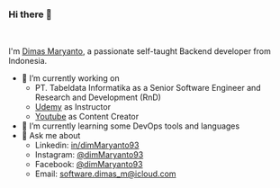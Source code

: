 ### Hi there 👋

<br />

I'm [Dimas Maryanto](https://www.dimas-maryanto.com), a passionate self-taught Backend developer from Indonesia.

- 🔭 I’m currently working on 
  - PT. Tabeldata Informatika as a Senior Software Engineer and Research and Development (RnD)
  - [Udemy](https://www.udemy.com/user/dimas-maryanto-2/) as Instructor
  - [Youtube](https://www.youtube.com/c/DimasMaryanto) as Content Creator
- 🌱 I’m currently learning some DevOps tools and languages
- 💬 Ask me about
  - Linkedin: [in/dimMaryanto93](https://www.linkedin.com/in/dimmaryanto93/)
  - Instagram: [@dimMaryanto93](https://www.instagram.com/dimmaryanto93/)
  - Facebook: [@dimMaryanto93](https://www.facebook.com/dimMaryanto93)
  - Email: <software.dimas_m@icloud.com>
